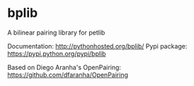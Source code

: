 # bplib
A bilinear pairing library for petlib

Documentation: http://pythonhosted.org/bplib/
Pypi package: https://pypi.python.org/pypi/bplib

Based on Diego Aranha's OpenPairing: https://github.com/dfaranha/OpenPairing
